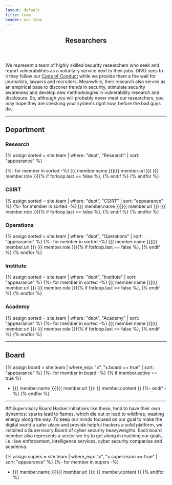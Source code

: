 ```yaml
---
layout: default
title: team
header: our team
---
```

<header>
    <h2>Researchers</h2>
</header>

We represent a team of highly skilled security researchers who seek and report vulnerabilities as a voluntary service next to their jobs. DIVD sees to it they follow our [Code of Conduct](https://divd.nl/divd-nl/code/) while we provide them a fire wall for journalists, lawyers and recruiters. Meanwhile, their research also serves as an empirical base to discover trends in security, stimulate security awareness and develop new methodologies in vulnerability research and disclosure. So, although you will probably never meet our researchers, you may hope they are checking your systems right now, before the bad guys do...

<hr>

## Department

### Research
{% assign sorted = site.team | where: "dept", "Research" | sort: "appearance" %}

{%- for member in sorted -%}
[{{ member.name }}]({{ member.url }}) ({{ member.role }}){% if forloop.last == false %}, {% endif %}
{% endfor %}

### CSIRT
{% assign sorted = site.team | where: "dept", "CSIRT" | sort: "appearance" %}
{%- for member in sorted -%}
[{{ member.name }}]({{ member.url }}) ({{ member.role }}){% if forloop.last == false %}, {% endif %}
{% endfor %}

### Operations
{% assign sorted = site.team | where: "dept", "Operations" | sort: "appearance" %}
{%- for member in sorted -%}
[{{ member.name }}]({{ member.url }}) ({{ member.role }}){% if forloop.last == false %}, {% endif %}
{% endfor %}

### Institute
{% assign sorted = site.team | where: "dept", "Institute" | sort: "appearance" %}
{%- for member in sorted -%}
[{{ member.name }}]({{ member.url }}) ({{ member.role }}){% if forloop.last == false %}, {% endif %}
{% endfor %}

### Academy
{% assign sorted = site.team | where: "dept", "Academy" | sort: "appearance" %}
{%- for member in sorted -%}
[{{ member.name }}]({{ member.url }}) ({{ member.role }}){% if forloop.last == false %}, {% endif %}
{% endfor %}

<hr>

## Board
{% assign board = site.team | where_exp: "x", "x.board == true" | sort: "appearance" %}
{%- for member in board -%}
	{% if member.active == true %}
- [{{ member.name }}]({{ member.url }}): {{ member.content }}
	{%- endif -%}
{% endfor %}

<hr>
## Supervisory Board
Hacker initiatives like these, tend to have their own dynamics: sparks lead to flames, which die out or lead to wildfires, wasting energy along the way. To keep our minds focused on our goal to make the digital world a safer place and provide helpful hackers a solid platform, we installed a Supervisory Board of cyber security heavyweights. Each board member also represents a sector we try to get along in reaching our goals, i.e.: law enforcement, intelligence services, cyber security companies and academia.

{% assign supers = site.team | where_exp: "x", "x.supervision == true" | sort: "appearance" %}
{%- for member in supers -%}
- [{{ member.name }}]({{ member.url }}): {{ member.content }}
{% endfor %}

